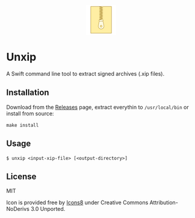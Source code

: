<p align="center">
<a href="https://github.com/thii/Unxip">
<img src=".github/icons8-archive-80.png" alt="Unxip" />
</a>
</p>

# Unxip
A Swift command line tool to extract signed archives (.xip files).

## Installation

Download from the [Releases](https://github.com/thii/Unxip/releases) page,
extract everythin to `/usr/local/bin` or install from source:

    make install

## Usage

    $ unxip <input-xip-file> [<output-directory>]

## License
MIT

Icon is provided free by [Icons8](https://icons8.com) under Creative Commons Attribution-NoDerivs 3.0 Unported.
